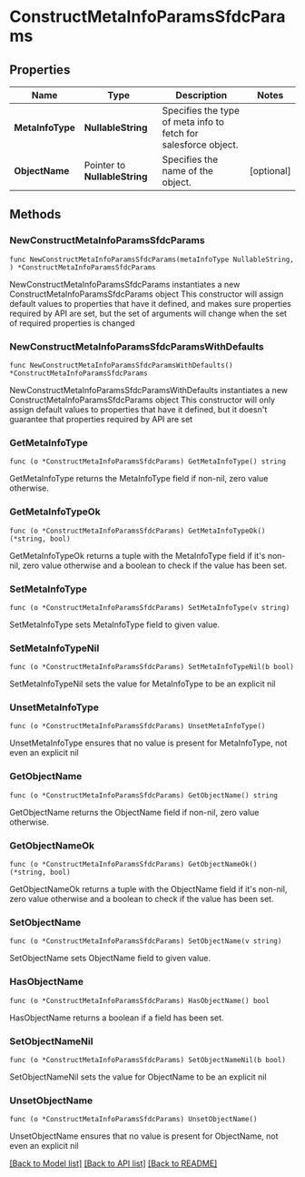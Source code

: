 # ConstructMetaInfoParamsSfdcParams

## Properties

Name | Type | Description | Notes
------------ | ------------- | ------------- | -------------
**MetaInfoType** | **NullableString** | Specifies the type of meta info to fetch for salesforce object. | 
**ObjectName** | Pointer to **NullableString** | Specifies the name of the object. | [optional] 

## Methods

### NewConstructMetaInfoParamsSfdcParams

`func NewConstructMetaInfoParamsSfdcParams(metaInfoType NullableString, ) *ConstructMetaInfoParamsSfdcParams`

NewConstructMetaInfoParamsSfdcParams instantiates a new ConstructMetaInfoParamsSfdcParams object
This constructor will assign default values to properties that have it defined,
and makes sure properties required by API are set, but the set of arguments
will change when the set of required properties is changed

### NewConstructMetaInfoParamsSfdcParamsWithDefaults

`func NewConstructMetaInfoParamsSfdcParamsWithDefaults() *ConstructMetaInfoParamsSfdcParams`

NewConstructMetaInfoParamsSfdcParamsWithDefaults instantiates a new ConstructMetaInfoParamsSfdcParams object
This constructor will only assign default values to properties that have it defined,
but it doesn't guarantee that properties required by API are set

### GetMetaInfoType

`func (o *ConstructMetaInfoParamsSfdcParams) GetMetaInfoType() string`

GetMetaInfoType returns the MetaInfoType field if non-nil, zero value otherwise.

### GetMetaInfoTypeOk

`func (o *ConstructMetaInfoParamsSfdcParams) GetMetaInfoTypeOk() (*string, bool)`

GetMetaInfoTypeOk returns a tuple with the MetaInfoType field if it's non-nil, zero value otherwise
and a boolean to check if the value has been set.

### SetMetaInfoType

`func (o *ConstructMetaInfoParamsSfdcParams) SetMetaInfoType(v string)`

SetMetaInfoType sets MetaInfoType field to given value.


### SetMetaInfoTypeNil

`func (o *ConstructMetaInfoParamsSfdcParams) SetMetaInfoTypeNil(b bool)`

 SetMetaInfoTypeNil sets the value for MetaInfoType to be an explicit nil

### UnsetMetaInfoType
`func (o *ConstructMetaInfoParamsSfdcParams) UnsetMetaInfoType()`

UnsetMetaInfoType ensures that no value is present for MetaInfoType, not even an explicit nil
### GetObjectName

`func (o *ConstructMetaInfoParamsSfdcParams) GetObjectName() string`

GetObjectName returns the ObjectName field if non-nil, zero value otherwise.

### GetObjectNameOk

`func (o *ConstructMetaInfoParamsSfdcParams) GetObjectNameOk() (*string, bool)`

GetObjectNameOk returns a tuple with the ObjectName field if it's non-nil, zero value otherwise
and a boolean to check if the value has been set.

### SetObjectName

`func (o *ConstructMetaInfoParamsSfdcParams) SetObjectName(v string)`

SetObjectName sets ObjectName field to given value.

### HasObjectName

`func (o *ConstructMetaInfoParamsSfdcParams) HasObjectName() bool`

HasObjectName returns a boolean if a field has been set.

### SetObjectNameNil

`func (o *ConstructMetaInfoParamsSfdcParams) SetObjectNameNil(b bool)`

 SetObjectNameNil sets the value for ObjectName to be an explicit nil

### UnsetObjectName
`func (o *ConstructMetaInfoParamsSfdcParams) UnsetObjectName()`

UnsetObjectName ensures that no value is present for ObjectName, not even an explicit nil

[[Back to Model list]](../README.md#documentation-for-models) [[Back to API list]](../README.md#documentation-for-api-endpoints) [[Back to README]](../README.md)


